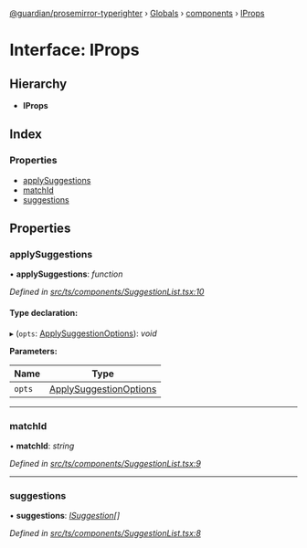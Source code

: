 [@guardian/prosemirror-typerighter](../README.md) › [Globals](../globals.md) › [components](../modules/components.md) › [IProps](components.iprops-1.md)

# Interface: IProps

## Hierarchy

* **IProps**

## Index

### Properties

* [applySuggestions](components.iprops-1.md#applysuggestions)
* [matchId](components.iprops-1.md#matchid)
* [suggestions](components.iprops-1.md#suggestions)

## Properties

###  applySuggestions

• **applySuggestions**: *function*

*Defined in [src/ts/components/SuggestionList.tsx:10](https://github.com/guardian/prosemirror-typerighter/blob/530a4bd/src/ts/components/SuggestionList.tsx#L10)*

#### Type declaration:

▸ (`opts`: [ApplySuggestionOptions](../modules/reflection-1526.reflection-617.md#applysuggestionoptions)): *void*

**Parameters:**

Name | Type |
------ | ------ |
`opts` | [ApplySuggestionOptions](../modules/reflection-1526.reflection-617.md#applysuggestionoptions) |

___

###  matchId

• **matchId**: *string*

*Defined in [src/ts/components/SuggestionList.tsx:9](https://github.com/guardian/prosemirror-typerighter/blob/530a4bd/src/ts/components/SuggestionList.tsx#L9)*

___

###  suggestions

• **suggestions**: *[ISuggestion](../modules/interfaces.md#isuggestion)[]*

*Defined in [src/ts/components/SuggestionList.tsx:8](https://github.com/guardian/prosemirror-typerighter/blob/530a4bd/src/ts/components/SuggestionList.tsx#L8)*
